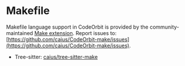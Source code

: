 # Makefile

Makefile language support in CodeOrbit is provided by the community-maintained [Make extension](https://github.com/caius/CodeOrbit-make).
Report issues to: [https://github.com/caius/CodeOrbit-make/issues](https://github.com/caius/CodeOrbit-make/issues).

- Tree-sitter: [caius/tree-sitter-make](https://github.com/caius/tree-sitter-make)
